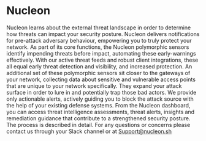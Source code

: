 # Nucleon

Nucleon learns about the external threat landscape in order to determine how threats can impact your security posture. Nucleon delivers notifications for pre-attack adversary behaviour, empowering you to truly protect your network. As part of its core functions, the Nucleon polymorphic sensors identify impending threats before impact, automating these early-warnings effectively. With our active threat feeds and robust client integrations, these all equal early threat detection and visibility, and increased protection. An additional set of these polymorphic sensors sit closer to the gateways of your network, collecting data about sensitive and vulnerable access points that are unique to your network specifically. They expand your attack surface in order to lure in and potentially trap those bad actors. We provide only actionable alerts, actively guiding you to block the attack source with the help of your existing defense systems. From the Nucleon dashboard, you can access threat intelligence assessments, threat alerts, insights and remediation guidance that contribute to a strengthened security posture. The process is described in detail. For any questions or concerns please contact us through your Slack channel or at Support@nucleon.sh